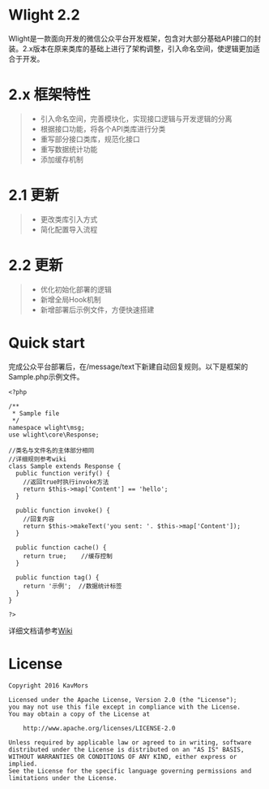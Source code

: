 # **Wlight 2.2** #

Wlight是一款面向开发的微信公众平台开发框架，包含对大部分基础API接口的封装。2.x版本在原来类库的基础上进行了架构调整，引入命名空间，使逻辑更加适合于开发。


# **2.x 框架特性** #

> - 引入命名空间，完善模块化，实现接口逻辑与开发逻辑的分离
> - 根据接口功能，将各个API类库进行分类
> - 重写部分接口类库，规范化接口
> - 重写数据统计功能
> - 添加缓存机制

# **2.1 更新** #

> - 更改类库引入方式
> - 简化配置导入流程

# **2.2 更新** #

> - 优化初始化部署的逻辑
> - 新增全局Hook机制
> - 新增部署后示例文件，方便快速搭建

# **Quick start** #

完成公众平台部署后，在/message/text下新建自动回复规则。以下是框架的Sample.php示例文件。

	<?php

	/**
	 * Sample file
	 */
	namespace wlight\msg;
	use wlight\core\Response;

	//类名与文件名的主体部分相同
	//详细规则参考wiki
	class Sample extends Response {
	  public function verify() {
	    //返回true时执行invoke方法
	    return $this->map['Content'] == 'hello';
	  }

	  public function invoke() {
	    //回复内容
	    return $this->makeText('you sent: '. $this->map['Content']);
	  }

	  public function cache() {
	    return true;    //缓存控制
	  }

	  public function tag() {
	    return '示例';  //数据统计标签
	  }
	}

	?>

详细文档请参考[Wiki](https://github.com/kavmors/Wlight/wiki)

# **License** #

	Copyright 2016 KavMors

	Licensed under the Apache License, Version 2.0 (the "License");
	you may not use this file except in compliance with the License.
	You may obtain a copy of the License at

		http://www.apache.org/licenses/LICENSE-2.0

	Unless required by applicable law or agreed to in writing, software
	distributed under the License is distributed on an "AS IS" BASIS,
	WITHOUT WARRANTIES OR CONDITIONS OF ANY KIND, either express or implied.
	See the License for the specific language governing permissions and
	limitations under the License.
